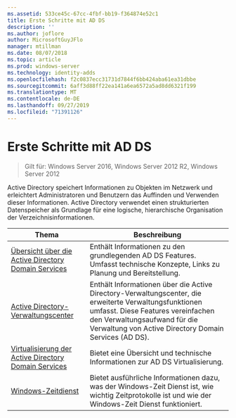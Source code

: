 ```yaml
---
ms.assetid: 533ce45c-67cc-4fbf-bb19-f364874e52c1
title: Erste Schritte mit AD DS
description: ''
ms.author: joflore
author: MicrosoftGuyJFlo
manager: mtillman
ms.date: 08/07/2018
ms.topic: article
ms.prod: windows-server
ms.technology: identity-adds
ms.openlocfilehash: f2c0837ecc31731d7844f6bb424aba61ea31dbbe
ms.sourcegitcommit: 6aff3d88ff22ea141a6ea6572a5ad8dd6321f199
ms.translationtype: MT
ms.contentlocale: de-DE
ms.lasthandoff: 09/27/2019
ms.locfileid: "71391126"
---
```

# <a name="ad-ds-getting-started"></a>Erste Schritte mit AD DS

>Gilt für: Windows Server 2016, Windows Server 2012 R2, Windows Server 2012

Active Directory speichert Informationen zu Objekten im Netzwerk und erleichtert Administratoren und Benutzern das Auffinden und Verwenden dieser Informationen. Active Directory verwendet einen strukturierten Datenspeicher als Grundlage für eine logische, hierarchische Organisation der Verzeichnisinformationen.  
  
| Thema | Beschreibung |
| --------- | --------- |
| [Übersicht über die Active Directory Domain Services](../ad-ds/get-started/virtual-dc/Active-Directory-Domain-Services-Overview.md) | Enthält Informationen zu den grundlegenden AD DS Features. Umfasst technische Konzepte, Links zu Planung und Bereitstellung.|
| [Active Directory-Verwaltungscenter](../ad-ds/get-started/adac/Active-Directory-Administrative-Center.md) | Enthält Informationen über die Active Directory-Verwaltungscenter, die erweiterte Verwaltungsfunktionen umfasst. Diese Features vereinfachen den Verwaltungsaufwand für die Verwaltung von Active Directory Domain Services (AD DS).|
| [Virtualisierung der Active Directory Domain Services](../ad-ds/get-started/virtual-dc/Active-Directory-Domain-Services-Virtualization.md) | Bietet eine Übersicht und technische Informationen zur AD DS Virtualisierung.|
| [Windows-Zeitdienst](../../networking/windows-time-service/Windows-Time-Service.md) | Bietet ausführliche Informationen dazu, was der Windows-Zeit Dienst ist, wie wichtig Zeitprotokolle ist und wie der Windows-Zeit Dienst funktioniert.|

